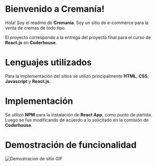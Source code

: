# Bienvenido a Cremanía!

Hola! Soy el readme de **Cremanía**. Soy un sitio de e-commerce para la venta de cremas de todo tipo.

El proyecto corresponde a la entrega del proyecto final para el curso de **React.js** en **Coderhouse**.

# Lenguajes utilizados

Para la implementación del sitios se utilizó principalmente **HTML**, **CSS**, **Javascript** y **React.js**.

# Implementación

Se utilizó **NPM** para la instalación de **React App**, como punto de partida. Luego se fue modificando de acuerdo a lo solicitado en la comisión de **Coderhouse**.

# Demostración de funcionalidad

![Demostracion de sitio GIF](https://media.giphy.com/media/UBVDBlP8wq3y6c9v6E/giphy.gif)